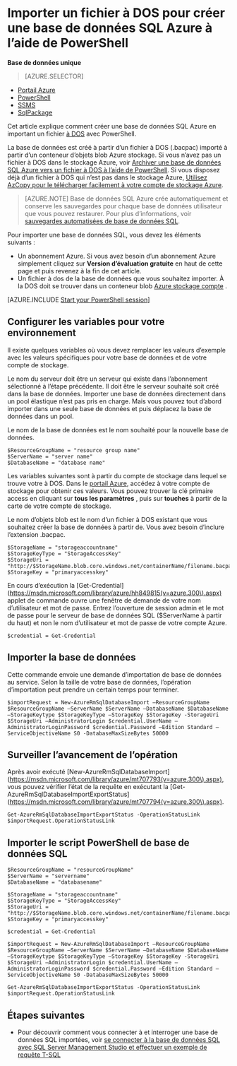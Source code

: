 <properties
    pageTitle="Importer un fichier à DOS pour créer une base de données SQL Azure à l’aide de PowerShell | Microsoft Azure"
    description="Importer un fichier à DOS pour créer une base de données SQL Azure à l’aide de PowerShell"
    services="sql-database"
    documentationCenter=""
    authors="stevestein"
    manager="jhubbard"
    editor=""/>

<tags
    ms.service="sql-database"
    ms.devlang="NA"
    ms.topic="article"
    ms.tgt_pltfrm="powershell"
    ms.workload="data-management"
    ms.date="08/31/2016"
    ms.author="sstein"/>

# <a name="import-a-bacpac-file-to-create-an-azure-sql-database-by-using-powershell"></a>Importer un fichier à DOS pour créer une base de données SQL Azure à l’aide de PowerShell

**Base de données unique**

> [AZURE.SELECTOR]
- [Portail Azure](sql-database-import.md)
- [PowerShell](sql-database-import-powershell.md)
- [SSMS](sql-database-cloud-migrate-compatible-import-bacpac-ssms.md)
- [SqlPackage](sql-database-cloud-migrate-compatible-import-bacpac-sqlpackage.md)

Cet article explique comment créer une base de données SQL Azure en important un fichier [à DOS](https://msdn.microsoft.com/library/ee210546.aspx#Anchor_4) avec PowerShell.

La base de données est créé à partir d’un fichier à DOS (.bacpac) importé à partir d’un conteneur d’objets blob Azure stockage. Si vous n’avez pas un fichier à DOS dans le stockage Azure, voir [Archiver une base de données SQL Azure vers un fichier à DOS à l’aide de PowerShell](sql-database-export-powershell.md). Si vous disposez déjà d’un fichier à DOS qui n’est pas dans le stockage Azure, [Utilisez AzCopy pour le télécharger facilement à votre compte de stockage Azure](../storage/storage-use-azcopy.md#blob-upload).

> [AZURE.NOTE] Base de données SQL Azure crée automatiquement et conserve les sauvegardes pour chaque base de données utilisateur que vous pouvez restaurer. Pour plus d’informations, voir [sauvegardes automatisées de base de données SQL](sql-database-automated-backups.md).


Pour importer une base de données SQL, vous devez les éléments suivants :

- Un abonnement Azure. Si vous avez besoin d’un abonnement Azure simplement cliquez sur **Version d’évaluation gratuite** en haut de cette page et puis revenez à la fin de cet article.
- Un fichier à dos de la base de données que vous souhaitez importer. À la DOS doit se trouver dans un conteneur blob [Azure stockage compte](../storage/storage-create-storage-account.md) .



[AZURE.INCLUDE [Start your PowerShell session](../../includes/sql-database-powershell.md)]



## <a name="set-up-the-variables-for-your-environment"></a>Configurer les variables pour votre environnement

Il existe quelques variables où vous devez remplacer les valeurs d’exemple avec les valeurs spécifiques pour votre base de données et de votre compte de stockage.

Le nom du serveur doit être un serveur qui existe dans l’abonnement sélectionné à l’étape précédente. Il doit être le serveur souhaité soit créé dans la base de données. Importer une base de données directement dans un pool élastique n’est pas pris en charge. Mais vous pouvez tout d’abord importer dans une seule base de données et puis déplacez la base de données dans un pool.

Le nom de la base de données est le nom souhaité pour la nouvelle base de données.

    $ResourceGroupName = "resource group name"
    $ServerName = "server name"
    $DatabaseName = "database name"


Les variables suivantes sont à partir du compte de stockage dans lequel se trouve votre à DOS. Dans le [portail Azure](https://portal.azure.com), accédez à votre compte de stockage pour obtenir ces valeurs. Vous pouvez trouver la clé primaire access en cliquant sur **tous les paramètres** , puis sur **touches** à partir de la carte de votre compte de stockage.

Le nom d’objets blob est le nom d’un fichier à DOS existant que vous souhaitez créer la base de données à partir de. Vous avez besoin d’inclure l’extension .bacpac.

    $StorageName = "storageaccountname"
    $StorageKeyType = "StorageAccessKey"
    $StorageUri = "http://$StorageName.blob.core.windows.net/containerName/filename.bacpac"
    $StorageKey = "primaryaccesskey"


En cours d’exécution la [Get-Credential] (https://msdn.microsoft.com/library/azure/hh849815(v=azure.300\).aspx) applet de commande ouvre une fenêtre de demande de votre nom d’utilisateur et mot de passe. Entrez l’ouverture de session admin et le mot de passe pour le serveur de base de données SQL ($ServerName à partir du haut) et non le nom d’utilisateur et mot de passe de votre compte Azure.

    $credential = Get-Credential


## <a name="import-the-database"></a>Importer la base de données

Cette commande envoie une demande d’importation de base de données au service. Selon la taille de votre base de données, l’opération d’importation peut prendre un certain temps pour terminer.

    $importRequest = New-AzureRmSqlDatabaseImport –ResourceGroupName $ResourceGroupName –ServerName $ServerName –DatabaseName $DatabaseName –StorageKeytype $StorageKeyType –StorageKey $StorageKey -StorageUri $StorageUri –AdministratorLogin $credential.UserName –AdministratorLoginPassword $credential.Password –Edition Standard –ServiceObjectiveName S0 -DatabaseMaxSizeBytes 50000


## <a name="monitor-the-progress-of-the-operation"></a>Surveiller l’avancement de l’opération

Après avoir exécuté [New-AzureRmSqlDatabaseImport] (https://msdn.microsoft.com/library/azure/mt707793(v=azure.300\).aspx), vous pouvez vérifier l’état de la requête en exécutant la [Get-AzureRmSqlDatabaseImportExportStatus] (https://msdn.microsoft.com/library/azure/mt707794(v=azure.300\).aspx).

    Get-AzureRmSqlDatabaseImportExportStatus -OperationStatusLink $importRequest.OperationStatusLink



## <a name="sql-database-powershell-import-script"></a>Importer le script PowerShell de base de données SQL


    $ResourceGroupName = "resourceGroupName"
    $ServerName = "servername"
    $DatabaseName = "databasename"

    $StorageName = "storageaccountname"
    $StorageKeyType = "StorageAccessKey"
    $StorageUri = "http://$StorageName.blob.core.windows.net/containerName/filename.bacpac"
    $StorageKey = "primaryaccesskey"

    $credential = Get-Credential

    $importRequest = New-AzureRmSqlDatabaseImport –ResourceGroupName $ResourceGroupName –ServerName $ServerName –DatabaseName $DatabaseName –StorageKeytype $StorageKeyType –StorageKey $StorageKey -StorageUri $StorageUri –AdministratorLogin $credential.UserName –AdministratorLoginPassword $credential.Password –Edition Standard –ServiceObjectiveName S0 -DatabaseMaxSizeBytes 50000

    Get-AzureRmSqlDatabaseImportExportStatus -OperationStatusLink $importRequest.OperationStatusLink



## <a name="next-steps"></a>Étapes suivantes

- Pour découvrir comment vous connecter à et interroger une base de données SQL importées, voir [se connecter à la base de données SQL avec SQL Server Management Studio et effectuer un exemple de requête T-SQL](sql-database-connect-query-ssms.md)
